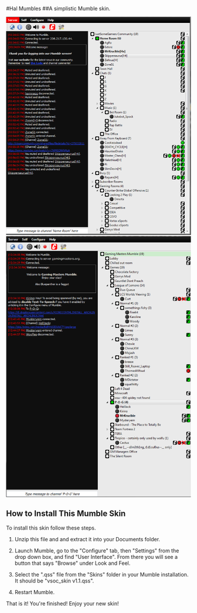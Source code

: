 #Hal Mumbles
##A simplistic Mumble skin.

![Hal-Mumbles1](https://raw.githubusercontent.com/MrKrucible/Hal-Mumbles/master/photos/Hal-Mumbles1.PNG)
![Hal-Mumbles2](https://raw.githubusercontent.com/MrKrucible/Hal-Mumbles/master/photos/Hal-Mumbles2.PNG)

## How to Install This Mumble Skin
To install this skin follow these steps.

1. Unzip this file and and extract it into your Documents folder.

2. Launch Mumble, go to the "Configure" tab, then "Settings" from the drop down box,
and find "User Interface". From there you will see a button that says "Browse" under
Look and Feel.

3. Select the ".qss" file from the "Skins" folder in your Mumble installation. 
It should be  "vsoc_skin v1.1.qss".

4. Restart Mumble.

That is it! You're finished! Enjoy your new skin!
